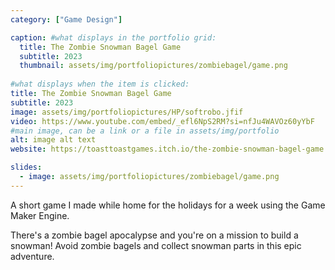 ```yaml
---
category: ["Game Design"]

caption: #what displays in the portfolio grid:
  title: The Zombie Snowman Bagel Game
  subtitle: 2023
  thumbnail: assets/img/portfoliopictures/zombiebagel/game.png
  
#what displays when the item is clicked:
title: The Zombie Snowman Bagel Game
subtitle: 2023
image: assets/img/portfoliopictures/HP/softrobo.jfif
video: https://www.youtube.com/embed/_efl6NpS2RM?si=nfJu4WAVOz60yYbF
#main image, can be a link or a file in assets/img/portfolio
alt: image alt text
website: https://toasttoastgames.itch.io/the-zombie-snowman-bagel-game 

slides:
  - image: assets/img/portfoliopictures/zombiebagel/game.png
---
```


A short game I made while home for the holidays for a week using the Game Maker Engine. 

There's a zombie bagel apocalypse and you're on a mission to build a snowman! Avoid zombie bagels and collect snowman parts in this epic adventure.
